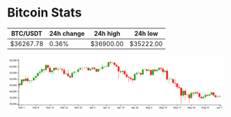 # Bitcoin Stats

BTC/USDT|24h change|24h high|24h low|
|---|---|---|---|
|$36267.78|0.36%|$36900.00|$35222.00|

<img src="./chart.svg">
